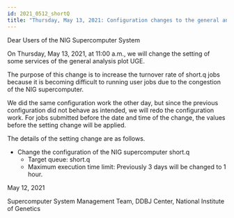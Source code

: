 ```yaml
---
id: 2021_0512_shortQ
title: "Thursday, May 13, 2021: Configuration changes to the general analysis section short queue."
---
```


Dear Users of the NIG Supercomputer System


On Thursday, May 13, 2021, at 11:00 a.m., we will change the setting of some services of the general analysis plot UGE.

The purpose of this change is to increase the turnover rate of short.q jobs because it is becoming difficult to running user jobs due to the congestion of the NIG supercomputer.

We did the same configuration work the other day, but since the previous configuration did not behave as intended, we will redo the configuration work. For jobs submitted before the date and time of the change, the values before the setting change will be applied.

The details of the setting change are as follows.


- Change the configuration of the NIG supercomputer short.q
    - Target queue: short.q
    - Maximum execution time limit: Previously 3 days will be changed to 1 hour.

 
May 12, 2021

Supercomputer System Management Team, DDBJ Center, National Institute of Genetics


